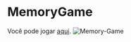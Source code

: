 # MemoryGame
Você pode jogar <a href="https://memorygamepuzzle.netlify.app/">aqui</a>.
![Memory-Game](https://github.com/gustavohernandes11/memory-game/assets/66632840/241aa15b-2fa5-425d-bc32-8dd16e7a6266)





